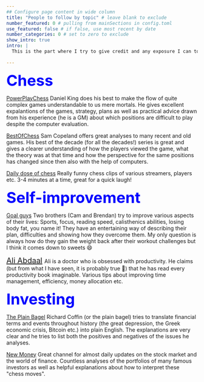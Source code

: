 ```yaml
---
## Configure page content in wide column
title: "People to follow by topic" # leave blank to exclude
number_featured: 0 # pulling from mainSections in config.toml
use_featured: false # if false, use most recent by date
number_categories: 0 # set to zero to exclude
show_intro: true
intro: |
  This is the part where I try to give credit and any exposure I can to all the wonderful online resources I've found through the years.
  
---
```


<span style="color:blue; font-size:40px"> **Chess** </span>

[PowerPlayChess](https://www.youtube.com/user/PowerPlayChess)
Daniel King does his best to make the flow of quite complex games understandable to us mere mortals. He gives excellent expalantions of the games, strategy, 
plans as well as practical advice drawn from his experience (he is a GM) about which positions are difficult to play despite the computer evaluation.

[BestOfChess](https://www.youtube.com/c/bestofchess)
Sam Copeland offers great analyses to many recent and old games. His best of the decade (for all the decades!) series is great and gives a clearer understanding 
of how the players viewed the game, what the theory was at that time and how the perspective for the same positions has changed since then also with the help of 
computers.

[Daily dose of chess](https://www.youtube.com/channel/UC4qMWG4PuL74u7HgStR22UA)
Really funny chess clips of various streamers, players etc. 3-4 minutes at a time, great for a quick laugh!

<span style="color:blue; font-size:40px"> **Self-improvement** </span>

[Goal guys](https://www.youtube.com/c/CamTheYam)
Two brothers (Cam and Brendan) try to improve various aspects of their lives: Sports, focus, reading speed, calisthenics abilities, losing body fat, you name it!
They have an entertaining way of describing their plan, difficulties and showing how they overcome them. My only question is always how do they gain the weight 
back after their workout challenges but I think it comes down to sweets <span> &#128516; </span>

<span style="color:black; font-size:20px">[Ali Abdaal](https://www.youtube.com/c/aliabdaal) </span>
Ali is a doctor who is obsessed with productivity. He claims (but from what I have seen, it is probably true <span> &#128578;) </span> that he has read every 
productivity book imaginable. Various tips about improving time management, efficiency, money allocation etc.

<span style="color:blue; font-size:40px"> **Investing** </span>

[The Plain Bagel](https://www.youtube.com/c/ThePlainBagel)
Richard Coffin (or the plain bagel) tries to translate financial terms and events throughout history (the great depression, the Greek economic crisis, Bitcoin etc.) 
into plain English. The explanations are very clear and he tries to list both the positives and negatives of the issues he analyses.

[New Money](https://www.youtube.com/c/AussieWealthCreation)
Great channel for almost daily updates on the stock market and the world of finance. Countless analyses of the portfolios of many famous investors as well as
helpful explanations about how to interpret these "chess moves".

